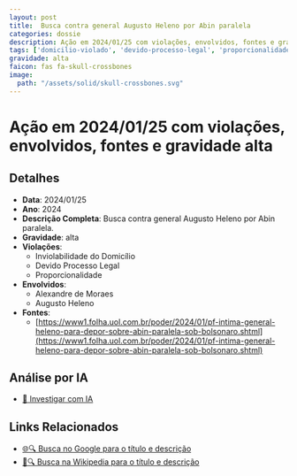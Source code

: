 ```yaml
---
layout: post
title:  Busca contra general Augusto Heleno por Abin paralela
categories: dossie
description: Ação em 2024/01/25 com violações, envolvidos, fontes e gravidade alta
tags: ['domicilio-violado', 'devido-processo-legal', 'proporcionalidade', 'alexandre-de-moraes', 'augusto-heleno', 'gravidade-alta']
gravidade: alta
faicon: fas fa-skull-crossbones
image:
  path: "/assets/solid/skull-crossbones.svg"
---
```


# Ação em 2024/01/25 com violações, envolvidos, fontes e gravidade alta

## Detalhes
- **Data**: 2024/01/25
- **Ano**: 2024
- **Descrição Completa**: Busca contra general Augusto Heleno por Abin paralela.
- **Gravidade**: alta <i class="fas fa-skull-crossbones fa-2x"></i>
- **Violações**:
  - Inviolabilidade do Domicílio
  - Devido Processo Legal
  - Proporcionalidade
- **Envolvidos**:
  - Alexandre de Moraes
  - Augusto Heleno
- **Fontes**:
  - [https://www1.folha.uol.com.br/poder/2024/01/pf-intima-general-heleno-para-depor-sobre-abin-paralela-sob-bolsonaro.shtml](https://www1.folha.uol.com.br/poder/2024/01/pf-intima-general-heleno-para-depor-sobre-abin-paralela-sob-bolsonaro.shtml)

## Análise por IA
- [🤖 Investigar com IA](https://www.perplexity.ai/search?q=%22Alexandre%20de%20Moraes%22%20Busca%20contra%20general%20Augusto%20Heleno%20por%20Abin%20paralela%20Busca%20contra%20general%20Augusto%20Heleno%20por%20Abin%20paralela.%20Inviolabilidade%20do%20Domic%C3%ADlio%20Devido%20Processo%20Legal%20Proporcionalidade%202024%20gravidade%20alta)

## Links Relacionados
- [🌐🔍 Busca no Google para o título e descrição](https://www.google.com/search?q=%22Alexandre%20de%20Moraes%22%20Busca%20contra%20general%20Augusto%20Heleno%20por%20Abin%20paralela%20Busca%20contra%20general%20Augusto%20Heleno%20por%20Abin%20paralela.%20Inviolabilidade%20do%20Domic%C3%ADlio%20Devido%20Processo%20Legal%20Proporcionalidade%202024%20gravidade%20alta)
- [📖🔍 Busca na Wikipedia para o título e descrição](https://pt.wikipedia.org/w/index.php?search=%22Alexandre%20de%20Moraes%22%20Busca%20contra%20general%20Augusto%20Heleno%20por%20Abin%20paralela%20Busca%20contra%20general%20Augusto%20Heleno%20por%20Abin%20paralela.%20Inviolabilidade%20do%20Domic%C3%ADlio%20Devido%20Processo%20Legal%20Proporcionalidade%202024%20gravidade%20alta)

